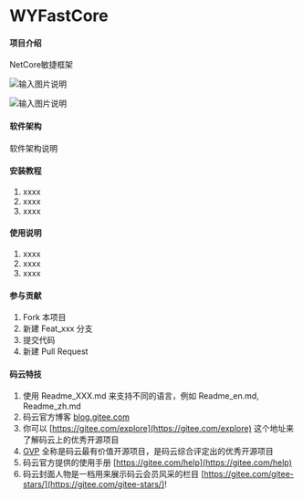 # WYFastCore

#### 项目介绍
NetCore敏捷框架

![输入图片说明](https://images.gitee.com/uploads/images/2018/1102/094836_893e4e51_664273.png "U0VTM75$72HUX_JI(V4WLVR.png")


![输入图片说明](https://images.gitee.com/uploads/images/2018/1102/095539_65e4a730_664273.png "~KRS}HGAA1QC8M8)[QT]QLB.png")


#### 软件架构
软件架构说明


#### 安装教程

1. xxxx
2. xxxx
3. xxxx

#### 使用说明

1. xxxx
2. xxxx
3. xxxx

#### 参与贡献

1. Fork 本项目
2. 新建 Feat_xxx 分支
3. 提交代码
4. 新建 Pull Request


#### 码云特技

1. 使用 Readme\_XXX.md 来支持不同的语言，例如 Readme\_en.md, Readme\_zh.md
2. 码云官方博客 [blog.gitee.com](https://blog.gitee.com)
3. 你可以 [https://gitee.com/explore](https://gitee.com/explore) 这个地址来了解码云上的优秀开源项目
4. [GVP](https://gitee.com/gvp) 全称是码云最有价值开源项目，是码云综合评定出的优秀开源项目
5. 码云官方提供的使用手册 [https://gitee.com/help](https://gitee.com/help)
6. 码云封面人物是一档用来展示码云会员风采的栏目 [https://gitee.com/gitee-stars/](https://gitee.com/gitee-stars/)!